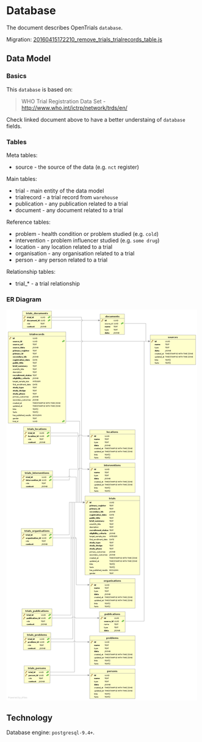 # Database

The document describes OpenTrials `database`.

Migration: [20160415172210_remove_trials_trialrecords_table.js](https://github.com/opentrials/api/blob/master/migrations/20160415172210_remove_trials_trialrecords_table.js)

## Data Model

### Basics

This `database` is based on:
> WHO Trial Registration Data Set - http://www.who.int/ictrp/network/trds/en/

Check linked document above to have a better understaing of `database` fields.

### Tables

Meta tables:
- source - the source of the data (e.g. `nct` register)

Main tables:
- trial - main entity of the data model
- trialrecord - a trial record from `warehouse`
- publication - any publication related to a trial
- document - any document related to a trial

Reference tables:
- problem - health condition or problem studied (e.g. `cold`)
- intervention - problem influencer studied (e.g. `some drug`)
- location - any location related to a trial
- organisation - any organisation related to a trial
- person - any person related to a trial

Relationship tables:
- trial\_\* - a trial relationship

### ER Diagram

![diagram](database.png)

## Technology

Database engine: `postgresql-9.4+`.

